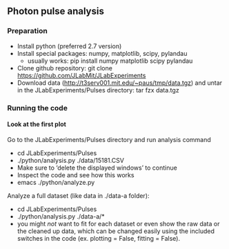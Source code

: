 ## Photon pulse analysis

### Preparation

* Install python (preferred 2.7 version)
* Install special packages: numpy, matplotlib, scipy, pylandau
   * usually works: pip install numpy matplotlib scipy pylandau
* Clone github repository: git clone https://github.com/JLabMit/JLabExperiments
* Download data (http://t3serv001.mit.edu/~paus/tmp/data.tgz) and untar in the JLabExperiments/Pulses directory: tar fzx data.tgz

### Running the code

#### Look at the first plot

Go to the JLabExperiments/Pulses directory and run analysis command

* cd JLabExperiments/Pulses
* ./python/analysis.py ./data/15181.CSV
* Make sure to ‘delete the displayed windows’ to continue
* Inspect the code and see how this works
* emacs ./python/analyze.py

Analyze a full dataset (like data in ./data-a folder):

* cd JLabExperiments/Pulses
* ./python/analysis.py ./data-a/*
* you might *not* want to fit for each dataset or even show the raw data or the cleaned up data, which can be changed easily using the included switches in the code (ex. plotting = False, fitting = False).
